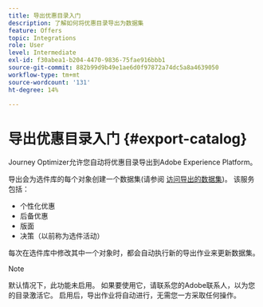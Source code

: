 ```yaml
---
title: 导出优惠目录入门
description: 了解如何将优惠目录导出为数据集
feature: Offers
topic: Integrations
role: User
level: Intermediate
exl-id: f30abea1-b204-4470-9836-75fae916bbb1
source-git-commit: 882b99d9b49e1ae6d0f97872a74dc5a8a4639050
workflow-type: tm+mt
source-wordcount: '131'
ht-degree: 14%

---
```


# 导出优惠目录入门 {#export-catalog}

Journey Optimizer允许您自动将优惠目录导出到Adobe Experience Platform。

导出会为选件库的每个对象创建一个数据集(请参阅 [访问导出的数据集](../export-catalog/access-dataset.md))。 该服务包括：

* 个性化优惠
* 后备优惠
* 版面
* 决策（以前称为选件活动）

每次在选件库中修改其中一个对象时，都会自动执行新的导出作业来更新数据集。

>[!NOTE]
>
>默认情况下，此功能未启用。 如果要使用它，请联系您的Adobe联系人，以为您的目录激活它。 启用后，导出作业将自动进行，无需您一方采取任何操作。
